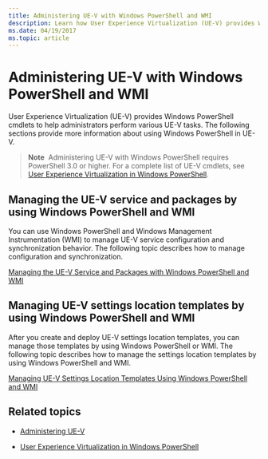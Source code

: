 ```yaml
---
title: Administering UE-V with Windows PowerShell and WMI
description: Learn how User Experience Virtualization (UE-V) provides Windows PowerShell cmdlets to help administrators perform various UE-V tasks.
ms.date: 04/19/2017
ms.topic: article
---
```


# Administering UE-V with Windows PowerShell and WMI


User Experience Virtualization (UE-V) provides Windows PowerShell cmdlets to help administrators perform various UE-V tasks. The following sections provide more information about using Windows PowerShell in UE-V.

> **Note**&nbsp;&nbsp;Administering UE-V with Windows PowerShell requires PowerShell 3.0 or higher. For a complete list of UE-V cmdlets, see [User Experience Virtualization in Windows PowerShell](/powershell/module/uev/).

## Managing the UE-V service and packages by using Windows PowerShell and WMI

You can use Windows PowerShell and Windows Management Instrumentation (WMI) to manage UE-V service configuration and synchronization behavior. The following topic describes how to manage configuration and synchronization.

[Managing the UE-V Service and Packages with Windows PowerShell and WMI](uev-managing-uev-agent-and-packages-with-windows-powershell-and-wmi.md)

## Managing UE-V settings location templates by using Windows PowerShell and WMI


After you create and deploy UE-V settings location templates, you can manage those templates by using Windows PowerShell or WMI. The following topic describes how to manage the settings location templates by using Windows PowerShell and WMI.

[Managing UE-V Settings Location Templates Using Windows PowerShell and WMI](uev-managing-settings-location-templates-using-windows-powershell-and-wmi.md)





## Related topics

- [Administering UE-V](uev-administering-uev.md)

- [User Experience Virtualization in Windows PowerShell](/powershell/module/uev/)
